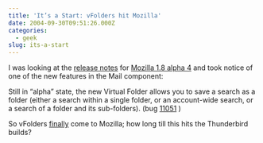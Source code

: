 ```yaml
---
title: 'It’s a Start: vFolders hit Mozilla'
date: 2004-09-30T09:51:26.000Z
categories:
  - geek
slug: its-a-start
---
```

I was looking at the [release notes][1]  for [Mozilla 1.8 alpha 4][2]  and took notice of one of the new features in the Mail component:

Still in “alpha” state, the new Virtual Folder allows you to save a search as a folder (either a search within a single folder, or an account-wide search, or a search of a folder and its sub-folders). (bug [11051][3]  )

So vFolders [finally][4]  come to Mozilla; how long till this hits the Thunderbird builds?



 [1]: http://www.mozilla.org/releases/mozilla1.8a4/README.html
 [2]: http://www.mozilla.org/releases/mozilla1.8a4/
 [3]: https://bugzilla.mozilla.org/show_bug.cgi?id=11051
 [4]: http://yergler.net/blog/archives/2004/09/15/giving-rss-the-bird

